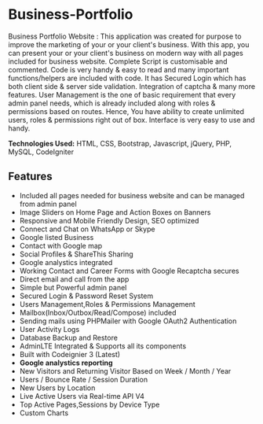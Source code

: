 # Business-Portfolio
Business Portfolio Website :
This application was created for purpose to improve the marketing of your or your client's business. With this app, you can present your or your client's business on modern way with all pages included for business website. Complete Script is customisable and commented. Code is very handy & easy to read and many important functions/helpers are included with code. It has Secured Login which has both client side & server side validation. Integration of captcha & many more features. User Management is the one of basic requirement that every admin panel needs, which is already included along with roles & permissions based on routes. Hence, You have ability to create unlimited users, roles & permissions right out of box. Interface is very easy to use and handy.

<strong>Technologies Used:</strong> HTML, CSS, Bootstrap, Javascript, jQuery, PHP, MySQL, CodeIgniter

<h2>Features</h2>
<ul>
<li>Included all pages needed for business website and can be managed from admin panel</li>
<li>Image Sliders on Home Page and Action Boxes on Banners</li>
<li>Responsive and Mobile Friendly Design, SEO optimized</li>
<li>Connect and Chat on WhatsApp or Skype</li>
<li>Google listed Business</li>
<li>Contact with Google map</li>
<li>Social Profiles & ShareThis Sharing</li>
<li>Google analystics integrated</li>
<li>Working Contact and Career Forms with Google Recaptcha secures</li>
<li>Direct email and call from the app</li>
<li>Simple but Powerful admin panel</li>
<li>Secured Login & Password Reset System</li>
<li>Users Management,Roles & Permissions Management</li>
<li>Mailbox(Inbox/Outbox/Read/Compose) included</li>
<li>Sending mails using PHPMailer with Google OAuth2 Authentication</li>
<li>User Activity Logs</li>
<li>Database Backup and Restore</li>
<li>AdminLTE Integrated & Supports all its components</li>
<li>Built with Codeignier 3 (Latest)</li>
<li><strong>Google analystics reporting</strong></li>
<li>New Visitors and Returning Visitor Based on Week / Month / Year</li>
<li>Users / Bounce Rate / Session Duration</li>
<li>New Users by Location</li>
<li>Live Active Users via Real-time API V4</li>
<li>Top Active Pages,Sessions by Device Type</li>
<li>Custom Charts</li>
</ul>
